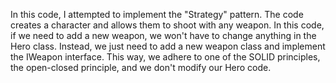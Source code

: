 In this code, I attempted to implement the "Strategy" pattern. The code creates a character and allows them to shoot with any weapon. In this code, if we need to add a new weapon, we won't have to change anything in the Hero class. Instead, we just need to add a new weapon class and implement the IWeapon interface. This way, we adhere to one of the SOLID principles, the open-closed principle, and we don't modify our Hero code.
